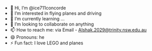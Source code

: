 - 👋 Hi, I’m @ice711concorde
- 👀 I’m interested in flying planes and driving
- 🌱 I’m currently learning ...
- 💞️ I’m looking to collaborate on anything
- 📫 How to reach me: via Email - AIshak.2029@trinity.nsw.edu.au
- 😄 Pronouns: he
- ⚡ Fun fact: I love LEGO and planes

<!---
ice711concorde/ice711concorde is a ✨ special ✨ repository because its `README.md` (this file) appears on your GitHub profile.
You can click the Preview link to take a look at your changes.
--->
